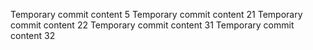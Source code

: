 Temporary commit content 5
Temporary commit content 21
Temporary commit content 22
Temporary commit content 31
Temporary commit content 32
